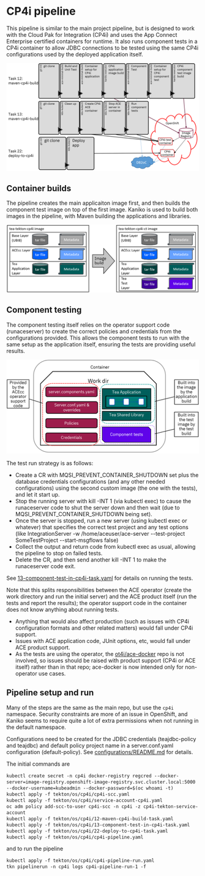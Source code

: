 # CP4i pipeline

This pipeline is similar to the main project pipeline, but is designed to work with the Cloud Pak for Integration (CP4i) 
and uses the App Connect Enterprise certified containers for runtime. It also runs component tests in a CP4i container to
allow JDBC connections to be tested using the same CP4i configurations used by the deployed application itself.

![Pipeline overview](images/cp4i-pipeline.png)

## Container builds

The pipeline creates the main applicaiton image first, and then builds the component test image on top of the first image.
Kaniko is used to build both images in the pipeline, with Maven building the applications and libraries.

![Container images](images/cp4i-container-images.png)

## Component testing

The component testing itself relies on the operator support code (runaceserver) to create the correct policies and
credentials from the configurations provided. This allows the component tests to run with the same setup as the application
itself, ensuring the tests are providing useful results.

![work directory](images/cp4i-work-dir.png)

The test run strategy is as follows:

- Create a CR with MQSI_PREVENT_CONTAINER_SHUTDOWN set plus the database credentials configurations (and any other needed configurations) using the second custom image (the one with the tests), and let it start up.
- Stop the running server with kill -INT 1 (via kubectl exec) to cause the runaceserver code to shut the server down and then wait (due to MQSI_PREVENT_CONTAINER_SHUTDOWN  being set).
- Once the server is stopped, run a new server (using kubectl exec or whatever) that specifies the correct test project and any test options (like IntegrationServer -w /home/aceuser/ace-server --test-project SomeTestProject --start-msgflows false)
- Collect the output and return code from kubectl exec as usual, allowing the pipeline to stop on failed tests.
- Delete the CR, and then send another kill -INT 1 to make the runaceserver code exit.

See [13-component-test-in-cp4i-task.yaml](13-component-test-in-cp4i-task.yaml) for details on running the tests.

Note that this splits responsibilities between the ACE operator (create the work directory and run the initial server) and the
ACE product itself (run the tests and report the results); the operator support code in the container does not know anything
about running tests. 
- Anything that would also affect production (such as issues with CP4i configuration formats and other related matters) would fall under CP4i support.
- Issues with ACE application code, JUnit options, etc, would fall under ACE product support.
- As the tests are using the operator, the [ot4i/ace-docker](https://github.com/ot4i/ace-docker) repo is not involved, so issues should be 
  raised with product support (CP4i or ACE itself) rather than in that repo; ace-docker is now intended only for non-operator use cases.

## Pipeline setup and run

Many of the steps are the same as the main repo, but use the `cp4i` namespace. Security constraints are more of an issue
in OpenShift, and Kaniko seems to require quite a lot of extra permissions when not running in the default namespace.

Configurations need to be created for the JDBC credentials (teajdbc-policy and teajdbc) and default policy project name
in a server.conf.yaml configuration (default-policy). See [configurations/README.md](configurations/README.md) for details.

The initial commands are 
```
kubectl create secret -n cp4i docker-registry regcred --docker-server=image-registry.openshift-image-registry.svc.cluster.local:5000 --docker-username=kubeadmin --docker-password=$(oc whoami -t)
kubectl apply -f tekton/os/cp4i/cp4i-scc.yaml
kubectl apply -f tekton/os/cp4i/service-account-cp4i.yaml
oc adm policy add-scc-to-user cp4i-scc -n cp4i -z cp4i-tekton-service-account
kubectl apply -f tekton/os/cp4i/12-maven-cp4i-build-task.yaml
kubectl apply -f tekton/os/cp4i/13-component-test-in-cp4i-task.yaml
kubectl apply -f tekton/os/cp4i/22-deploy-to-cp4i-task.yaml
kubectl apply -f tekton/os/cp4i/cp4i-pipeline.yaml
```
and to run the pipeline
```
kubectl apply -f tekton/os/cp4i/cp4i-pipeline-run.yaml
tkn pipelinerun -n cp4i logs cp4i-pipeline-run-1 -f
```
